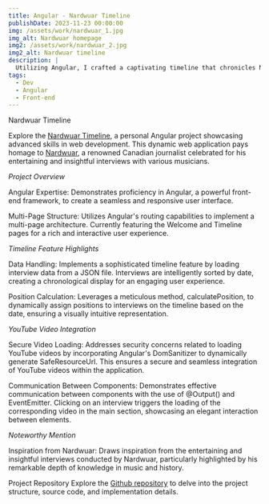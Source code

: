 ```yaml
---
title: Angular - Nardwuar Timeline
publishDate: 2023-11-23 00:00:00
img: /assets/work/nardwuar_1.jpg
img_alt: Nardwuar homepage
img2: /assets/work/nardwuar_2.jpg
img2_alt: Nardwuar timeline
description: |
  Utilizing Angular, I crafted a captivating timeline that chronicles Nardwuar's interviews over time
tags:
  - Dev
  - Angular
  - Front-end
---
```

Nardwuar Timeline

Explore the <a href="https://nardwuar-timeline.netlify.app/welcome" target="_blank">Nardwuar Timeline</a>, a personal Angular project showcasing advanced skills in web development. This dynamic web application pays homage to <a href="https://en.wikipedia.org/wiki/Nardwuar" target="_blank">Nardwuar</a>, a renowned Canadian journalist celebrated for his entertaining and insightful interviews with various musicians.


*Project Overview*

Angular Expertise: Demonstrates proficiency in Angular, a powerful front-end framework, to create a seamless and responsive user interface.

Multi-Page Structure: Utilizes Angular's routing capabilities to implement a multi-page architecture. Currently featuring the Welcome and Timeline pages for a rich and interactive user experience.


*Timeline Feature Highlights*

Data Handling: Implements a sophisticated timeline feature by loading interview data from a JSON file. Interviews are intelligently sorted by date, creating a chronological display for an engaging user experience.

Position Calculation: Leverages a meticulous method, calculatePosition, to dynamically assign positions to interviews on the timeline based on the date, ensuring a visually intuitive representation.


*YouTube Video Integration*

Secure Video Loading: Addresses security concerns related to loading YouTube videos by incorporating Angular's DomSanitizer to dynamically generate SafeResourceUrl. This ensures a secure and seamless integration of YouTube videos within the application.

Communication Between Components: Demonstrates effective communication between components with the use of @Output() and EventEmitter. Clicking on an interview triggers the loading of the corresponding video in the main section, showcasing an elegant interaction between elements.


*Noteworthy Mention*

Inspiration from Nardwuar: Draws inspiration from the entertaining and insightful interviews conducted by Nardwuar, particularly highlighted by his remarkable depth of knowledge in music and history.

Project Repository
Explore the <a href="https://github.com/MarchesaLore/nardwuar-timeline/tree/main" target="_blank">Github repository</a> to delve into the project structure, source code, and implementation details.

